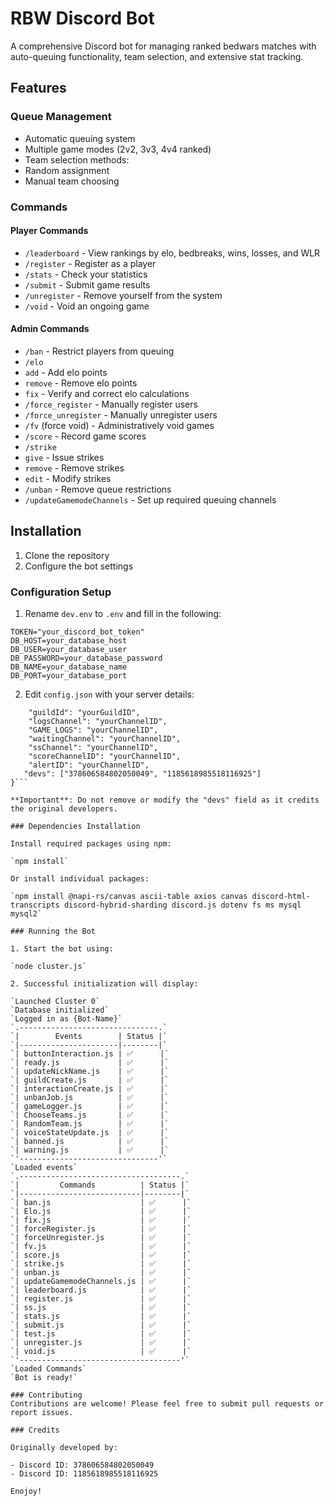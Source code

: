 # RBW Discord Bot

A comprehensive Discord bot for managing ranked bedwars matches with auto-queuing functionality, team selection, and extensive stat tracking.

## Features

### Queue Management
- Automatic queuing system 
- Multiple game modes (2v2, 3v3, 4v4 ranked)
- Team selection methods:
 - Random assignment
 - Manual team choosing

### Commands

#### Player Commands
- `/leaderboard` - View rankings by elo, bedbreaks, wins, losses, and WLR
- `/register` - Register as a player
- `/stats` - Check your statistics 
- `/submit` - Submit game results
- `/unregister` - Remove yourself from the system
- `/void` - Void an ongoing game

#### Admin Commands
- `/ban` - Restrict players from queuing
- `/elo`
 - `add` - Add elo points
 - `remove` - Remove elo points
 - `fix` - Verify and correct elo calculations
- `/force_register` - Manually register users
- `/force_unregister` - Manually unregister users
- `/fv` (force void) - Administratively void games
- `/score` - Record game scores
- `/strike`
 - `give` - Issue strikes
 - `remove` - Remove strikes
 - `edit` - Modify strikes
- `/unban` - Remove queue restrictions
- `/updateGamemodeChannels` - Set up required queuing channels

## Installation

1. Clone the repository
2. Configure the bot settings

### Configuration Setup

1. Rename `dev.env` to `.env` and fill in the following:
```env
TOKEN="your_discord_bot_token"
DB_HOST=your_database_host
DB_USER=your_database_user
DB_PASSWORD=your_database_password
DB_NAME=your_database_name
DB_PORT=your_database_port
```

2. Edit `config.json` with your server details:
```{
    "guildId": "yourGuildID",
    "logsChannel": "yourChannelID", 
    "GAME_LOGS": "yourChannelID",
    "waitingChannel": "yourChannelID",
    "ssChannel": "yourChannelID",
    "scoreChannelID": "yourChannelID",
    "alertID": "yourChannelID",
   "devs": ["378606584802050049", "1185618985518116925"]
}```

**Important**: Do not remove or modify the "devs" field as it credits the original developers.

### Dependencies Installation

Install required packages using npm:

`npm install`

Or install individual packages:

`npm install @napi-rs/canvas ascii-table axios canvas discord-html-transcripts discord-hybrid-sharding discord.js dotenv fs ms mysql mysql2`

### Running the Bot

1. Start the bot using:

`node cluster.js`

2. Successful initialization will display:

`Launched Cluster 0`
`Database initialized`
`Logged in as {Bot-Name}`
`.-------------------------------.`
`|        Events        | Status |`
`|----------------------|--------|`
`| buttonInteraction.js | ✅      |`
`| ready.js             | ✅      |`
`| updateNickName.js    | ✅      |`
`| guildCreate.js       | ✅      |`
`| interactionCreate.js | ✅      |`
`| unbanJob.js          | ✅      |`
`| gameLogger.js        | ✅      |`
`| ChooseTeams.js       | ✅      |`
`| RandomTeam.js        | ✅      |`
`| voiceStateUpdate.js  | ✅      |`
`| banned.js            | ✅      |`
`| warning.js           | ✅      |`
`'-------------------------------'`
`Loaded events`
`.------------------------------------.`
`|         Commands          | Status |`
`|---------------------------|--------|`
`| ban.js                    | ✅      |`
`| Elo.js                    | ✅      |`
`| fix.js                    | ✅      |`
`| forceRegister.js          | ✅      |`
`| forceUnregister.js        | ✅      |`
`| fv.js                     | ✅      |`
`| score.js                  | ✅      |`
`| strike.js                 | ✅      |`
`| unban.js                  | ✅      |`
`| updateGamemodeChannels.js | ✅      |`
`| leaderboard.js            | ✅      |`
`| register.js               | ✅      |`
`| ss.js                     | ✅      |`
`| stats.js                  | ✅      |`
`| submit.js                 | ✅      |`
`| test.js                   | ✅      |`
`| unregister.js             | ✅      |`
`| void.js                   | ✅      |`
`'------------------------------------'`
`Loaded Commands`
`Bot is ready!`

### Contributing
Contributions are welcome! Please feel free to submit pull requests or report issues.

### Credits

Originally developed by:

- Discord ID: 378606584802050049
- Discord ID: 1185618985518116925

Enojoy!